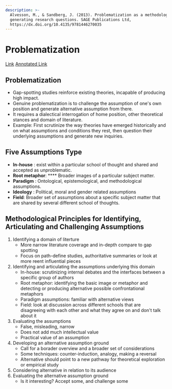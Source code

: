 ```yaml
---
description: >-
  Alvesson, M., & Sandberg, J. (2013). Problematization as a methodology for
  generating research questions. SAGE Publications Ltd,
  https://dx.doi.org/10.4135/9781446270035
---
```


# Problematization

[Link](https://methods.sagepub.com/book/constructing-research-questions/n5.xml) [Annotated Link](https://drive.google.com/file/d/15T7gPnH0WjRn2htIazvn0JXh3q6879\_l/view?usp=share\_link)

## Problematization&#x20;

* Gap-spotting studies reinforce existing theories, incapable of producing high impact.&#x20;
* Genuine problematization is to challenge the assumption of one's own position and generate alternative assumption from there.
* It requires a dialectical interrogation of home position, other theoretical stances and domain of literature.&#x20;
* Example: First scrutinize the way theories have emerged historically and on what assumptions and conditions they rest, then question their underlying assumptions and generate new inquiries.&#x20;

## Five Assumptions Type

* **In-house** : exist within a particular school of thought and shared and accepted as unproblematic.&#x20;
* **Root metaphor**: **** Broader images of a particular subject matter.  &#x20;
* **Paradigm** : Ontological, epistemological, and methodological assumptions.&#x20;
* **Ideology** : Political, moral and gender related assumptions&#x20;
* **Field**: Broader set of assumptions about a specific subject matter that are shared by several different school of thoughts.&#x20;

## Methodological Principles for Identifying, Articulating and Challenging Assumptions&#x20;

1. Identifying a domain of literture
   * More narrow literature coverage and in-depth compare to gap spotting&#x20;
   * Focus on path-define studies, authoritative summaries or look at more reent influential pieces&#x20;
2. Identifying and articulating the assumptions underlying this domain&#x20;
   * In-house: scrutinizing internal debates and the interfaces between a specific group of authors&#x20;
   * Root metaphor: identifying the basic image or metaphor and detecting or producing alternative possible confrontational metaphors
   * Paradigm assumptions: familiar with alternative views&#x20;
   * Field: look at discussion across different schools that are disagreeing with each other and what they agree on and don't talk about it&#x20;
3. Evaluating the assumptions&#x20;
   * False, misleading, narrow&#x20;
   * Does not add much intellectual value&#x20;
   * Practical value of an assumption&#x20;
4. Developing an alternative assumption ground&#x20;
   * Call for a borader overview and a broader set of considerations
   * Some techniques: counter-induction, analogy, making a reversal&#x20;
   * Alternative should point to a new pathway for theoretical exploration or empirical study&#x20;
5. Considering alternative in relation to its audience&#x20;
6. Evaluating the alternative assumption ground&#x20;
   * Is it interesting? Accept some, and challenge some&#x20;
